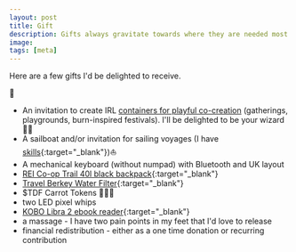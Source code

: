```yaml
---
layout: post
title: Gift
description: Gifts always gravitate towards where they are needed most. 
image: 
tags: [meta]
---
```


Here are a few gifts I'd be delighted to receive.

🎁

- An invitation to create IRL [containers for playful co-creation](https://michalkorzonek.com/experiences) (gatherings, playgrounds, burn-inspired festivals). I'll be delighted to be your wizard 🧙‍♂️
- A sailboat and/or invitation for sailing voyages (I have [skills](/sailing){:target="_blank"})⛵️
- A mechanical keyboard (without numpad) with Bluetooth and UK layout
- [REI Co-op Trail 40l black backpack](https://www.rei.com/product/168485/rei-co-op-trail-40-pack-mens){:target="_blank"}
- [Travel Berkey Water Filter](https://berkey-waterfilters.fr/products/systeme-de-filtration-deau-travel-berkey-version-reduite-du-big-berkey){:target="_blank"}
- $TDF Carrot Tokens 🥕🥕🥕
- two LED pixel whips
- [KOBO Libra 2 ebook reader](https://pt.kobobooks.com/products/kobo-libra-2){:target="_blank"}
- a massage - I have two pain points in my feet that I'd love to release
- financial redistribution - either as a one time donation or recurring contribution 